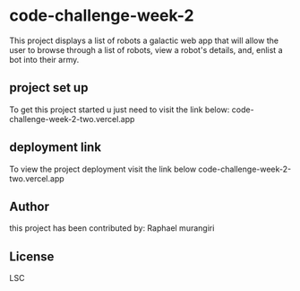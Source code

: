 # code-challenge-week-2
This project displays a list of robots a galactic web app that will allow the user to browse through a list of robots, view a robot's details, and, enlist a bot into their army.
## project set up
To get this project started u just need to visit the link below:
      code-challenge-week-2-two.vercel.app
## deployment link
To view the project deployment visit the link below
       code-challenge-week-2-two.vercel.app
## Author
this project has been contributed by: Raphael murangiri
## License
LSC